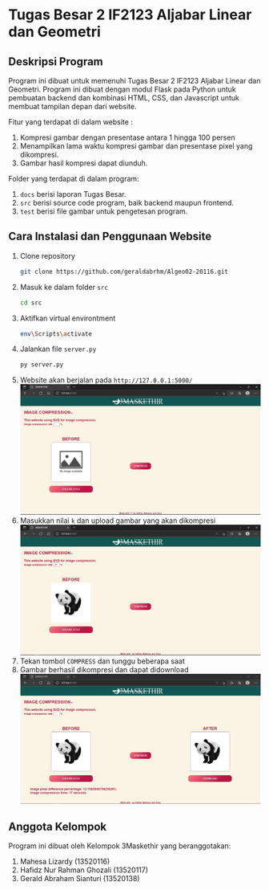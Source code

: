 # Tugas Besar 2 IF2123 Aljabar Linear dan Geometri 

## Deskripsi Program
Program ini dibuat untuk memenuhi Tugas Besar 2 IF2123 Aljabar Linear dan Geometri. Program ini dibuat dengan modul Flask pada Python untuk pembuatan backend dan kombinasi HTML, CSS, dan Javascript untuk membuat tampilan depan dari website. 

Fitur yang terdapat di dalam website :
1. Kompresi gambar dengan presentase antara 1 hingga 100 persen
2. Menampilkan lama waktu kompresi gambar dan presentase pixel yang dikompresi.
3. Gambar hasil kompresi dapat diunduh.

Folder yang terdapat di dalam program:
1. `docs` berisi laporan Tugas Besar.
2. `src` berisi source code program, baik backend maupun frontend.
3. `test` berisi file gambar untuk pengetesan program.

## Cara Instalasi dan Penggunaan Website
1. Clone repository
    ```bash
    git clone https://github.com/geraldabrhm/Algeo02-20116.git
    ```
2. Masuk ke dalam folder `src`
    ```bash
    cd src
    ```
3. Aktifkan virtual environtment
    ```bash
    env\Scripts\activate
    ```
4. Jalankan file `server.py`
    ```bash
    py server.py
    ```
5. Website akan berjalan pada `http://127.0.0.1:5000/`
![hompage](./src/static/Image/landingpage.jpg?raw=true)
6. Masukkan nilai `k` dan upload gambar yang akan dikompresi
![uploadImage](./src/static/Image/uploadImage.jpg?raw=true)
7. Tekan tombol `COMPRESS` dan tunggu beberapa saat
8. Gambar berhasil dikompresi dan dapat didownload
![hasilKompresi](./src/static/Image/hasilKompresi.jpg?raw=true)

## Anggota Kelompok
Program ini dibuat oleh Kelompok 3Maskethir yang beranggotakan:
1. Mahesa Lizardy (13520116)
2. Hafidz Nur Rahman Ghozali (13520117)
3. Gerald Abraham Sianturi (13520138)
